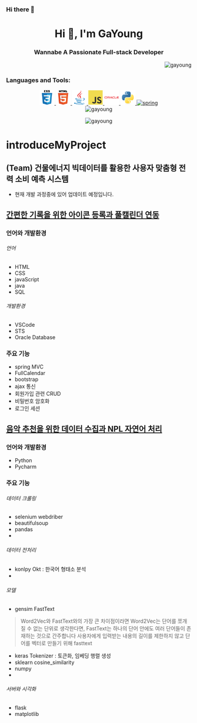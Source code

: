 ### Hi there 👋
<h1 align="center">Hi 👋, I'm GaYoung</h1>
<h3 align="center">Wannabe A Passionate Full-stack Developer</h3>

<p align="right"> <img src="https://komarev.com/ghpvc/?username=Yoon1717&label=Profile%20views&color=0e75b6&style=flat" alt="gayoung" /> </p>

<h3 align="left">Languages and Tools:</h3>
<div align="center">
 <a href="https://www.w3schools.com/css/" target="_blank" rel="noreferrer"> <img src="https://raw.githubusercontent.com/devicons/devicon/master/icons/css3/css3-original-wordmark.svg" alt="css3" width="40" height="40"/> </a> <a href="https://www.w3.org/html/" target="_blank" rel="noreferrer"> <img src="https://raw.githubusercontent.com/devicons/devicon/master/icons/html5/html5-original-wordmark.svg" alt="html5" width="40" height="40"/> </a> <a href="https://www.java.com" target="_blank" rel="noreferrer"> <img src="https://raw.githubusercontent.com/devicons/devicon/master/icons/java/java-original.svg" alt="java" width="40" height="40"/> </a> <a href="https://developer.mozilla.org/en-US/docs/Web/JavaScript" target="_blank" rel="noreferrer"> <img src="https://raw.githubusercontent.com/devicons/devicon/master/icons/javascript/javascript-original.svg" alt="javascript" width="40" height="40"/> </a> <a href="https://www.oracle.com/" target="_blank" rel="noreferrer"> <img src="https://raw.githubusercontent.com/devicons/devicon/master/icons/oracle/oracle-original.svg" alt="oracle" width="40" height="40"/> </a> <a href="https://www.python.org" target="_blank" rel="noreferrer"> <img src="https://raw.githubusercontent.com/devicons/devicon/master/icons/python/python-original.svg" alt="python" width="40" height="40"/> </a> <a href="https://spring.io/" target="_blank" rel="noreferrer"> <img src="https://www.vectorlogo.zone/logos/springio/springio-icon.svg" alt="spring" width="40" height="40"/> </a>
</div>

<div align="center">
<img src="https://github-readme-stats.vercel.app/api?username=Yoon1717&show_icons=true&locale=en" alt="gayoung" />
<p><img align="center" src="https://github-readme-streak-stats.herokuapp.com/?user=Yoon1717&" alt="gayoung" /></p>

</div>


# introduceMyProject

## (Team) 건물에너지 빅데이터를 활용한 사용자 맞춤형 전력 소비 예측 시스템
- 현재 개발 과정중에 있어 업데이트 예정입니다.
  

## [간편한 기록을 위한 아이콘 등록과 풀캘린더 연동](https://github.com/Yoon1717/YoonCalendar.git "YoonCalendar")
### 언어와 개발환경
###### 언어
- HTML
- CSS
- javaScript
- java
- SQL
  
###### 개발환경
- VSCode
- STS
- Oracle Database

### 주요 기능
- spring MVC
- FullCalendar
- bootstrap
- ajax 통신
- 회원가입 관련 CRUD
- 비밀번호 암호화
- 로그인 세션


## [음악 추천을 위한 데이터 수집과 NPL 자연어 처리](https://github.com/Yoon1717/MusicRecommend.git "YoonyCalendar")
### 언어와 개발환경
- Python
- Pycharm

### 주요 기능
###### 데이터 크롤링
- selenium webdriber
- beautifulsoup
- pandas
- 
###### 데이터 전처리
- konlpy Okt : 한국어 형태소 분석
- 
###### 모델
- gensim FastText
> Word2Vec와 FastText와의 가장 큰 차이점이라면 Word2Vec는 단어를 쪼개질 수 없는 단위로 생각한다면, FastText는 하나의 단어 안에도 여러 단어들이 존재하는 것으로 간주합니다
사용자에게 입력받는 내용의 길이를 제한하지 않고 단어를 벡터로 만들기 위해 fasttext
- keras Tokenizer : 토큰화, 임베딩 행렬 생성
- sklearn cosine_similarity
- numpy
- 
###### 서버와 시각화
- flask
- matplotlib 
  


